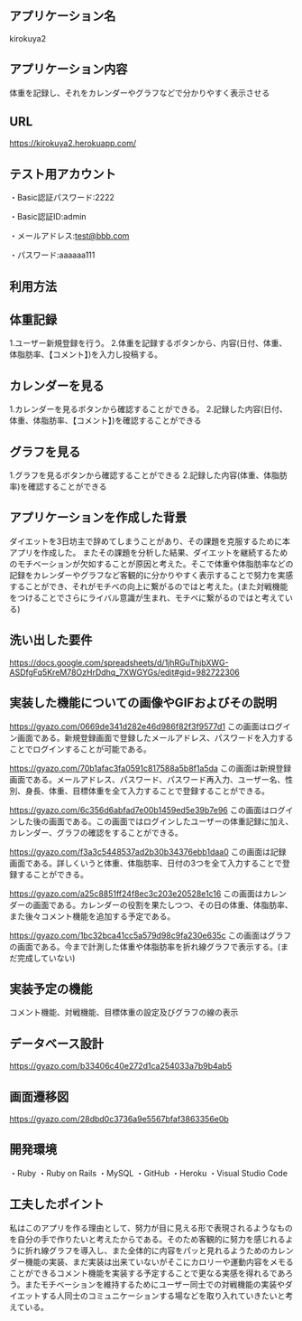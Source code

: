 ## アプリケーション名
kirokuya2
## アプリケーション内容
体重を記録し、それをカレンダーやグラフなどで分かりやすく表示させる
## URL
https://kirokuya2.herokuapp.com/
## テスト用アカウント
・Basic認証パスワード:2222

・Basic認証ID:admin

・メールアドレス:test@bbb.com

・パスワード:aaaaaa111

## 利用方法
## 体重記録

1.ユーザー新規登録を行う。
2.体重を記録するボタンから、内容(日付、体重、体脂肪率、【コメント】)を入力し投稿する。
## カレンダーを見る

1.カレンダーを見るボタンから確認することができる。
2.記録した内容(日付、体重、体脂肪率、【コメント】)を確認することができる
## グラフを見る

1.グラフを見るボタンから確認することができる
2.記録した内容(体重、体脂肪率)を確認することができる

## アプリケーションを作成した背景 
ダイエットを3日坊主で辞めてしまうことがあり、その課題を克服するために本アプリを作成した。 またその課題を分析した結果、ダイエットを継続するためのモチベーションが欠如することが原因と考えた。そこで体重や体脂肪率などの記録をカレンダーやグラフなど客観的に分かりやすく表示することで努力を実感することができ、それがモチベの向上に繋がるのではと考えた。(また対戦機能をつけることでさらにライバル意識が生まれ、モチベに繋がるのではと考えている)
## 洗い出した要件
https://docs.google.com/spreadsheets/d/1jhRGuThjbXWG-ASDfgFq5KreM78OzHrDdhq_7XWGYGs/edit#gid=982722306
## 実装した機能についての画像やGIFおよびその説明

https://gyazo.com/0669de341d282e46d986f82f3f9577d1
この画面はログイン画面である。新規登録画面で登録したメールアドレス、パスワードを入力することでログインすることが可能である。

https://gyazo.com/70b1afac3fa0591c817588a5b8f1a5da
この画面は新規登録画面である。メールアドレス、パスワード、パスワード再入力、ユーザー名、性別、身長、体重、目標体重を全て入力することで登録することができる。

https://gyazo.com/6c356d6abfad7e00b1459ed5e39b7e96
この画面はログインした後の画面である。この画面ではログインしたユーザーの体重記録に加え、カレンダー、グラフの確認をすることができる。

https://gyazo.com/f3a3c5448537ad2b30b34376ebb1daa0
この画面は記録画面である。詳しくいうと体重、体脂肪率、日付の3つを全て入力することで登録することができる。

https://gyazo.com/a25c8851ff24f8ec3c203e20528e1c16
この画面はカレンダーの画面である。カレンダーの役割を果たしつつ、その日の体重、体脂肪率、また後々コメント機能を追加する予定である。

https://gyazo.com/1bc32bca41cc5a579d98c9fa230e635c
この画面はグラフの画面である。今まで計測した体重や体脂肪率を折れ線グラフで表示する。(まだ完成していない)

## 実装予定の機能
コメント機能、対戦機能、目標体重の設定及びグラフの線の表示
## データベース設計
https://gyazo.com/b33406c40e272d1ca254033a7b9b4ab5
## 画面遷移図
https://gyazo.com/28dbd0c3736a9e5567bfaf3863356e0b
## 開発環境
・Ruby
・Ruby on Rails
・MySQL
・GitHub
・Heroku
・Visual Studio Code
## 工夫したポイント
私はこのアプリを作る理由として、努力が目に見える形で表現されるようなものを自分の手で作りたいと考えたからである。そのため客観的に努力を感じれるように折れ線グラフを導入し、また全体的に内容をパッと見れるようためのカレンダー機能の実装、まだ実装は出来ていないがそこにカロリーや運動内容をメモることができるコメント機能を実装する予定することで更なる実感を得れるであろう。またモチベーションを維持するためにユーザー同士での対戦機能の実装やダイエットする人同士のコミュニケーションする場などを取り入れていきたいと考えている。